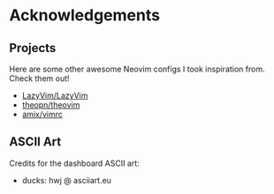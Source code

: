 # Acknowledgements

## Projects

Here are some other awesome Neovim configs I took inspiration from. Check them out!

- [LazyVim/LazyVim](https://github.com/LazyVim/LazyVim)
- [theopn/theovim](https://github.com/theopn/theovim)
- [amix/vimrc](https://github.com/amix/vimrc)

## ASCII Art

Credits for the dashboard ASCII art:

- ducks: hwj @ asciiart.eu
